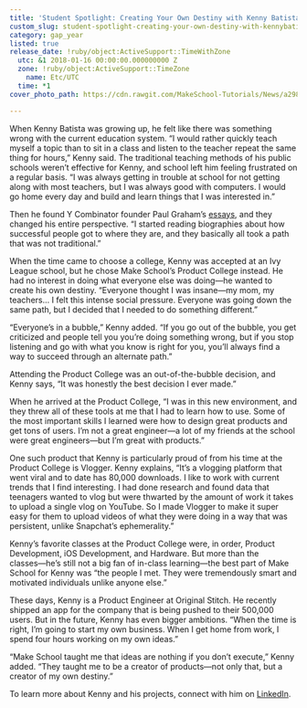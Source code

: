 ```yaml
---
title: 'Student Spotlight: Creating Your Own Destiny with Kenny Batista'
custom_slug: student-spotlight-creating-your-own-destiny-with-kennybatista
category: gap_year
listed: true
release_date: !ruby/object:ActiveSupport::TimeWithZone
  utc: &1 2018-01-16 00:00:00.000000000 Z
  zone: !ruby/object:ActiveSupport::TimeZone
    name: Etc/UTC
  time: *1
cover_photo_path: https://cdn.rawgit.com/MakeSchool-Tutorials/News/a298123b4e16e82707cfe7ef73111ba425c4baf1//1c0d5b17-a160-41e8-831d-9bce99948be2/cover_photo.png

---
```

When Kenny Batista was growing up, he felt like there was something wrong with the current education system. “I would rather quickly teach myself a topic than to sit in a class and listen to the teacher repeat the same thing for hours,” Kenny said. The traditional teaching methods of his public schools weren’t effective for Kenny, and school left him feeling frustrated on a regular basis. “I was always getting in trouble at school for not getting along with most teachers, but I was always good with computers. I would go home every day and build and learn things that I was interested in.” 

Then he found Y Combinator founder Paul Graham’s [essays](http://www.paulgraham.com/articles.html), and they changed his entire perspective. “I started reading biographies about how successful people got to where they are, and they basically all took a path that was not traditional.”

When the time came to choose a college, Kenny was accepted at an Ivy League school, but he chose Make School’s Product College instead. He had no interest in doing what everyone else was doing―he wanted to create his own destiny. “Everyone thought I was insane―my mom, my teachers... I felt this intense social pressure. Everyone was going down the same path, but I decided that I needed to do something different.”

“Everyone’s in a bubble,” Kenny added. “If you go out of the bubble, you get criticized and people tell you you’re doing something wrong, but if you stop listening and go with what you know is right for you, you’ll always find a way to succeed through an alternate path.” 

Attending the Product College was an out-of-the-bubble decision, and Kenny says, “It was honestly the best decision I ever made.”

When he arrived at the Product College, “I was in this new environment, and they threw all of these tools at me that I had to learn how to use. Some of the most important skills I learned were how to design great products and get tons of users. I’m not a great engineer―a lot of my friends at the school were great engineers―but I’m great with products.”

One such product that Kenny is particularly proud of from his time at the Product College is Vlogger. Kenny explains, “It’s a vlogging platform that went viral and to date has 80,000 downloads. I like to work with current trends that I find interesting. I had done research and found data that teenagers wanted to vlog but were thwarted by the amount of work it takes to upload a single vlog on YouTube. So I made Vlogger to make it super easy for them to upload videos of what they were doing in a way that was persistent, unlike Snapchat’s ephemerality.”

Kenny’s favorite classes at the Product College were, in order, Product Development, iOS Development, and Hardware. But more than the classes―he’s still not a big fan of in-class learning―the best part of Make School for Kenny was “the people I met. They were tremendously smart and motivated individuals unlike anyone else.”

These days, Kenny is a Product Engineer at Original Stitch. He recently shipped an app for the company that is being pushed to their 500,000 users. But in the future, Kenny has even bigger ambitions. “When the time is right, I’m going to start my own business. When I get home from work, I spend four hours working on my own ideas.”

“Make School taught me that ideas are nothing if you don’t execute,” Kenny added. “They taught me to be a creator of products―not only that, but a creator of my own destiny.”

To learn more about Kenny and his projects, connect with him on [LinkedIn](http://linkedin.com/in/kennybatista).